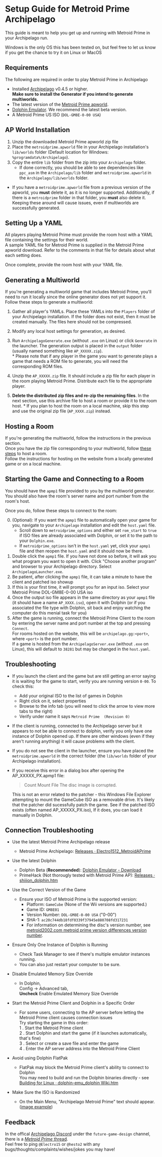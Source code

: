 # Setup Guide for Metroid Prime Archipelago

This guide is meant to help you get up and running with Metroid Prime in your Archipelago run.

Windows is the only OS this has been tested on, but feel free to let us know if you get the chance to try it on Linux or MacOS

## Requirements

The following are required in order to play Metroid Prime in Archipelago

- Installed [Archipelago](https://github.com/ArchipelagoMW/Archipelago/releases) v0.4.5 or higher.\
   **Make sure to install the Generator if you intend to generate multiworlds.**
- The latest version of the [Metroid Prime apworld](https://github.com/Electro1512/MetroidAPrime/releases/latest).
- [Dolphin Emulator](https://dolphin-emu.org/download/). We recommend the latest beta version.
- A Metroid Prime US ISO (`DOL-GM8E-0-00 USA`)

## AP World Installation

1. Unzip the downloaded Metroid Prime apworld zip file
2. Place the `metroidprime.apworld` file in your Archipelago installation's `lib/worlds` folder (Default location for Windows: `%programdata%/Archipelago`).
3. Copy the entire `lib` folder from the zip into your `Archipelago` folder.
   - If done correctly, you should be able to see dependencies like `ppc_asm` in the `Archipelago/lib` folder and `metroidprime.apworld` in the `Archipelago/lib/worlds` folder.

- If you have a `metroidprime.apworld` file from a previous version of the apworld, you **must** delete it, as it is no longer supported.
  Additionally, if there is a `metroidprime` folder in that folder, you **must** also delete it.
  Keeping these around will cause issues, even if multiworlds are successfully generated.

## Setting Up a YAML

All players playing Metroid Prime must provide the room host with a YAML file containing the settings for their world.  
A sample YAML file for Metroid Prime is supplied in the Metroid Prime apworld download. Refer to the comments in that file for details about what each setting does.  

Once complete, provide the room host with your YAML file.  

## Generating a Multiworld

If you're generating a multiworld game that includes Metroid Prime, you'll need to run it locally since the online
generator does not yet support it. Follow these steps to generate a multiworld:

1. Gather all player's YAMLs. Place these YAMLs into the `Players` folder of your Archipelago installation. If the
   folder does not exist, then it must be created manually. The files here should not be compressed.

2. Modify any local host settings for generation, as desired.

3. Run `ArchipelagoGenerate.exe` (without `.exe` on Linux) or click `Generate` in the launcher. The generation output
   is placed in the `output` folder (usually named something like `AP_XXXXX.zip`).   
   \* Please note that if any player in the game you want to generate plays a game that needs a ROM file to generate,
   you will need the corresponding ROM files.

4. Unzip the `AP_XXXXX.zip` file. It should include a zip file for each player in the room playing Metroid Prime. Distribute each file to the appropriate player.

5. **Delete the distributed zip files and re-zip the remaining files**. In the next section, use this archive file to
   host a room or provide it to the room host. \* If you plan to host the room on a local machine, skip this step and use the original zip file (`AP_XXXX.zip`) instead.

## Hosting a Room

If you're generating the multiworld, follow the instructions in the previous section.  
Once you have the zip file corresponding to your multiworld, follow  [these steps](https://archipelago.gg/tutorial/Archipelago/setup/en#hosting-an-archipelago-server) to host a room.  
Follow the instructions for hosting on the website from a locally generated game or on a local machine.

## Starting the Game and Connecting to a Room

You should have the `apmp1` file provided to you by the multiworld generator. You should also have the room's server
name and port number from the room's host.

Once you do, follow these steps to connect to the room:

0. (Optional): If you want the `apmp1` file to automatically open your game for you, navigate to your `Archipelago` installation and edit the `host.yaml` file.
   - Scroll down to `metroidprime_options` and either set `rom_start` to `true` if ISO files are already associated with Dolphin, or set it to the path to your `Dolphin.exe`.
   - If `metroidprime_options` isn't in the `host.yaml` yet, click your `apmp1` file and then reopen the `host.yaml` and it should now be there.
1. Double click the `apmp1` file. If you have not done so before, it will ask you what program you want to open it with.
    Click "Choose another program" and browser to your Archipelago directory. Select `ArchipelagoLauncher.exe`.
2. Be patient, after clicking the `apmp1` file, it can take a minute to have the client and patched iso showup
3. If this is your first time, it will prompt you for an input iso. Select your Metroid Prime DOL-GM8E-0-00 USA iso
4. Once the output iso file appears in the same directory as your `apmp1` file (it should have a name `AP_XXXX.iso`), open it with Dolphin (or if you associated the file type with Dolphin, sit back and enjoy watching the computer do this menial task for you)
5. After the game is running, connect the Metroid Prime Client to the room by entering the server name and port number at the top and pressing `Connect`.  
   For rooms hosted on the website, this will be `archipelago.gg:<port>`, where `<port>` is the port number.  
   If a game is hosted from the `ArchipelagoServer.exe` (without `.exe` on Linux), this will default to `38281` but may be changed in the `host.yaml`.

## Troubleshooting

- If you launch the client and the game but are still getting an error saying it is waiting for the game to start, verify you are running version `0-00`. To check this:

  - Add your original ISO to the list of games in Dolphin
  - Right click on it, select properties
  - Browse to the info tab (you will need to click the arrow to view more tabs to the right)
  - Verify under name it says `Metroid Prime  (Revision 0)`

- If the client is running, connected to the Archipelago server but it appears to not be able to connect to dolphin, verify  you only have one instance of Dolphin opened up. If there are other windows (even if they aren't running anything) it will cause problems with the client.

- If you do not see the client in the launcher, ensure you have placed the `metroidprime.apworld` in the correct folder (the
  `lib/worlds` folder of your Archipelago installation).

- If you receive this error in a dialog box after opening the AP_XXXXX_PX.apmp1 file:
  > Count Mount File
  > The disc image is corrupted.  
    
  This is not an error related to the patcher - this Windows File Explorer attempting to mount the GameCube ISO as a removable drive. It's likely that the patcher did sucessfully patch the game.
  See if the patched ISO exists (often named AP_XXXXX_PX.iso),
  If it does, you can load it manually in Dolphin.
  

## Connection Troubleshooting
* Use the latest Metroid Prime Archipelago release
  * Metroid Prime Archipelago: [Releases · Electro1512_MetroidAPrime](https://github.com/Electro1512/MetroidAPrime/releases)

* Use the latest Dolphin
  * Dolphin Beta (**Recommended**): [Dolphin Emulator - Download](https://dolphin-emu.org/download/#download-beta)  
  * PrimeHack (Not thorougly tested with Metroid Prime AP): [Releases · shiiion_dolphin.htm](https://github.com/shiiion/dolphin/releases)  

* Use the Correct Version of the Game
  * Ensure your ISO of Metroid Prime is the supported version:  
    * Platform: `GameCube` (None of the Wii versions are supported.)  
    * Game ID: `GM8E01`  
    * Version Number: `DOL-GM8E-0-00 USA` ("0-00")  
    * SHA-1: `ac20c744db18fdf0339f37945e880708fd317231`
    * For information on determining the disc's version number, see [metroid2002.com metroid prime version differences version number](https://www.metroid2002.com/version_differences_version_number.php).  

* Ensure Only One Instance of Dolphin is Running    
  * Check Task Manager to see if there's multiple emulator instances running.  
  * You can also just restart your computer to be sure.  

* Disable Emulated Memory Size Override
  * In Dolphin,   
    Config -> Advanced tab,   
    **Uncheck** Enable Emulated Memory Size Override
    
* Start the Metroid Prime Client and Dolphin in a Specific Order  
  * For some users, connecting to the AP server before letting the Metroid Prime client causes connection issues    
    Try starting the game in this order:   
    1 . Start the Metroid Prime client   
    2 . Start Dolphin and start the game (if it launches automatically, that's fine)  
    3 . Select or create a save file and enter the game  
    4 . Enter the AP server address into the Metroid Prime Client  

* Avoid using Dolphin FlatPak 
  * FlatPak may block the Metroid Prime client's ability to connect to Dolphin  
    You may need to build and run the Dolphin binaries directly - see [Building for Linux · dolphin-emu_dolphin Wiki.htm](https://github.com/dolphin-emu/dolphin/wiki/Building-for-Linux)  

* Make Sure the ISO is Randomized  
  * On the Main Menu, "Archipelago Metroid Prime" text should appear. ([image example](https://i.imgur.com/W6172zf.png))


## Feedback

In the offical [Archipelago Discord](https://discord.com/invite/8Z65BR2) under the `future-game-design` channel, there is a [*Metroid Prime* thread](https://discord.com/channels/731205301247803413/1172631093837570068).  
Feel free to ping `@Electro15` or `@hesto2` with any bugs/thoughts/complaints/wishes/jokes you may have!
